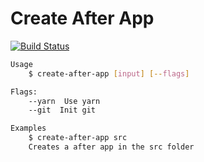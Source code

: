 # Create After App
[![Build Status](https://travis-ci.org/SaraVieira/create-after-app.svg?branch=master)](https://travis-ci.org/SaraVieira/create-after-app)

```bash
Usage
    $ create-after-app [input] [--flags]

Flags:
    --yarn  Use yarn
    --git  Init git

Examples
    $ create-after-app src
    Creates a after app in the src folder
```
